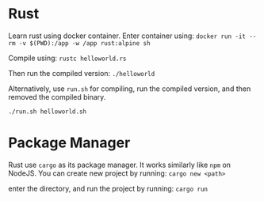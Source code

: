 # Rust

Learn rust using docker container. Enter container using:
`docker run -it --rm -v $(PWD):/app -w /app rust:alpine sh`

Compile using:
`rustc helloworld.rs`

Then run the compiled version:
`./helloworld`

Alternatively, use `run.sh` for compiling, run the compiled version, and then removed the compiled binary.

`./run.sh helloworld.sh`

# Package Manager

Rust use `cargo` as its package manager. It works similarly like `npm` on NodeJS.
You can create new project by running:
`cargo new <path>`

enter the directory, and run the project by running:
`cargo run`

